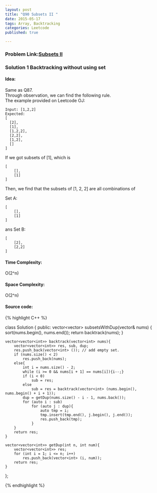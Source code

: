 ```yaml
---
layout: post
title: "Q90 Subsets II "
date: 2015-05-17
tags: Array, Backtracking
categories: Leetcode
published: true

---
```

### Problem Link:[Subsets II  ](https://leetcode.com/problems/subsets-ii/) 

### Solution 1 Backtracking without using set

#### Idea:

Same as Q87.  
Through observation, we can find the following rule.    
The example provided on Leetcode OJ:

    Input: [1,2,2]
    Expected:
    [
      [2],
      [1],
      [1,2,2],
      [2,2],
      [1,2],
      []
    ]
    
If we got subsets of [1], which is 

    [
        [],
        [1]
    ]
    
Then, we find that the subsets of [1, 2, 2] are all combinations of 

Set A:

    [
        [],
        [1]
    ]

ans Set B:

    [
        [2],
        [2,2]
    ]

#### Time Complexity:
O(2^n)

#### Space Complexity:
O(2^n)

#### Source code:
{% highlight C++ %}

class Solution {
public:
    vector<vector<int>> subsetsWithDup(vector<int>& nums) {
        sort(nums.begin(), nums.end());
        return backtrack(nums);
    }

    vector<vector<int>> backtrack(vector<int> nums){
        vector<vector<int>> res, sub, dup;
        res.push_back(vector<int> ()); // add empty set.
        if (nums.size() < 2)
            res.push_back(nums);
        else{
            int i = nums.size() - 2;
            while (i >= 0 && nums[i + 1] == nums[i]){i--;}
            if (i < 0)
                sub = res;
            else
                sub = res = backtrack(vector<int> (nums.begin(), nums.begin() + i + 1));
            dup = getDup(nums.size() - i - 1, nums.back());
            for (auto i : sub)
                for (auto j : dup){
                    auto tmp = i;
                    tmp.insert(tmp.end(), j.begin(), j.end());
                    res.push_back(tmp);
                }
        }
        return res;
    }

    vector<vector<int>> getDup(int n, int num){
        vector<vector<int>> res;
        for (int i = 1; i <= n; i++)
            res.push_back(vector<int> (i, num));
        return res;
    }
};


{% endhighlight %}
